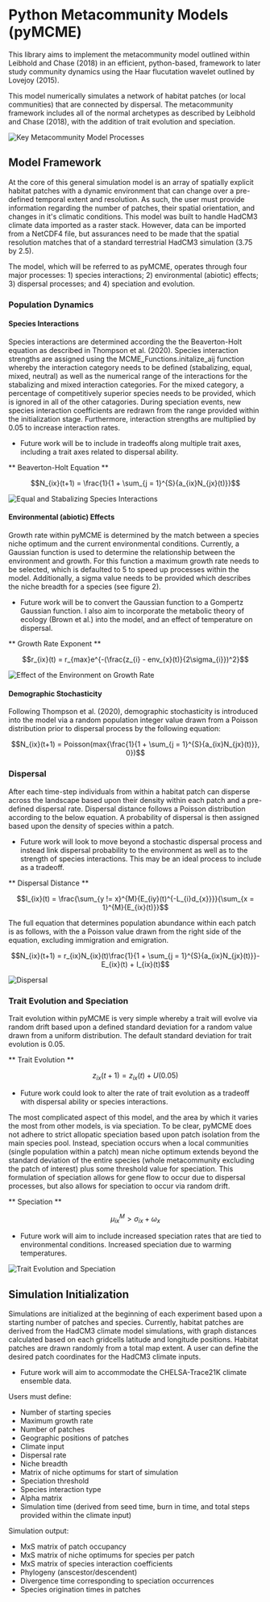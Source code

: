 # Python Metacommunity Models (pyMCME)

This library aims to implement the metacommunity model outlined within Leibhold and Chase (2018) in an efficient, python-based, framework to later study community dynamics using the Haar flucutation wavelet outlined by Lovejoy (2015).

This model numerically simulates a network of habitat patches (or local communities) that are connected by dispersal. The metacommunity framework includes all of the normal archetypes as described by Leibhold and Chase (2018), with the addition of trait evolution and speciation.  

![Key Metacommunity Model Processes](./main/images/eco-evo-fig.png)

## Model Framework

At the core of this general simulation model is an array of spatially explicit habitat patches with a dynamic environment that can change over a pre-defined temporal extent and resolution. As such, the user must provide information regarding the number of patches, their spatial orientation, and changes in it's climatic conditions. This model was built to handle HadCM3 climate data imported as a raster stack. However, data can be imported from a NetCDF4 file, but assurances need to be made that the spatial resolution matches that of a standard terrestrial HadCM3 simulation (3.75 by 2.5).   

The model, which will be referred to as pyMCME, operates through four major processes: 1) species interactions; 2) environmental (abiotic) effects; 3) dispersal processes; and 4) speciation and evolution.

### Population Dynamics

#### Species Interactions

Species interactions are determined according the the Beaverton-Holt equation as described in Thompson et al. (2020). Species interaction strengths are assigned using the MCME_Functions.initalize_aij function whereby the interaction category needs to be defined (stabalizing, equal, mixed, neutral) as well as the numerical range of the interactions for the stabalizing and mixed interaction categories. For the mixed category, a percentage of competitively superior species needs to be provided, which is ignored in all of the other catagories. During speciation events, new species interaction coefficients are redrawn from the range provided within the initialization stage. Furthermore, interaction strengths are multiplied by 0.05 to increase interaction rates.

* Future work will be to include in tradeoffs along multiple trait axes, including a trait axes related to dispersal ability.

** Beaverton-Holt Equation **
```math
N_{ix}(t+1) = \frac{1}{1 + \sum_{j = 1}^{S}{a_{ix}N_{jx}(t)}}
```

![Equal and Stabalizing Species Interactions](./main/images/git_interactions_fig.png)

#### Environmental (abiotic) Effects

Growth rate within pyMCME is determined by the match between a species niche optimum and the current environmental conditions. Currently, a Gaussian function is used to determine the relationship between the environment and growth. For this function a maximum growth rate needs to be selected, which is defaulted to 5 to speed up processes within the model. Additionally, a sigma value needs to be provided which describes the niche breadth for a species (see figure 2).

* Future work will be to convert the Gaussian function to a Gompertz Gaussian function. I also aim to incorporate the metabolic theory of ecology (Brown et al.) into the model, and an effect of temperature on dispersal.

** Growth Rate Exponent **
```math
r_{ix}(t) = r_{max}e^{-(\frac{z_{i} - env_{x}(t)}{2\sigma_{i}})^2}
```

![Effect of the Environment on Growth Rate](./main/images/git_growth_fig.png)

#### Demographic Stochasticity

Following Thompson et al. (2020), demographic stochasticity is introduced into the model via a random population integer value drawn from a Poisson distribution prior to dispersal process by the following equation:

```math
N_{ix}(t+1) = Poisson(max{\frac{1}{1 + \sum_{j = 1}^{S}{a_{ix}N_{jx}(t)}}, 0})
```

### Dispersal

After each time-step individuals from within a habitat patch can disperse across the landscape based upon their density within each patch and a pre-defined dispersal rate. Dispersal distance follows a Poisson distribution according to the below equation. A probability of dispersal is then assigned based upon the density of species within a patch.

* Future work will look to move beyond a stochastic dispersal process and instead link dispersal probability to the environment as well as to the strength of species interactions. This may be an ideal process to include as a tradeoff.    

** Dispersal Distance **
```math
I_{ix}(t) = \frac{\sum_{y != x}^{M}{E_{iy}(t)^{-L_{i}d_{x}}}}{\sum_{x = 1}^{M}{E_{ix}(t)}}
```

The full equation that determines population abundance within each patch is as follows, with the a Poisson value drawn from the right side of the equation, excluding immigration and emigration.

$$N_{ix}(t+1) = r_{ix}N_{ix}(t)\frac{1}{1 + \sum_{j = 1}^{S}{a_{ix}N_{jx}(t)}}-E_{ix}(t) + I_{ix}(t)$$

![Dispersal](./main/images/git_dispersal_fig.png)

### Trait Evolution and Speciation

Trait evolution within pyMCME is very simple whereby a trait will evolve via random drift based upon a defined standard deviation for a random value drawn from a uniform distribution. The default standard deviation for trait evolution is 0.05.

** Trait Evolution **
```math
z_{ix}(t+1) = z_{ix}(t) + U(0.05)
```

* Future work could look to alter the rate of trait evolution as a tradeoff with dispersal ability or species interactions.

The most complicated aspect of this model, and the area by which it varies the most from other models, is via speciation. To be clear, pyMCME does not adhere to strict allopatic speciation based upon patch isolation from the main species pool. Instead, speciation occurs when a local communities (single population within a patch) mean niche optimum extends beyond the standard deviation of the entire species (whole metacommunity excluding the patch of interest) plus some threshold value for speciation. This formulation of speciation allows for gene flow to occur due to dispersal processes, but also allows for speciation to occur via random drift.

** Speciation **
```math
\mu_{ix}^{M} > \sigma_{ix} + \omega_{x}
```

* Future work will aim to include increased speciation rates that are tied to environmental conditions. Increased speciation due to warming temperatures.

![Trait Evolution and Speciation](./main/images/git_speciation_fig.png)

## Simulation Initialization

Simulations are initialized at the beginning of each experiment based upon a starting number of patches and species. Currently, habitat patches are derived from the HadCM3 climate model simulations, with graph distances calculated based on each gridcells latitude and longitude positions. Habitat patches are drawn randomly from a total map extent. A user can define the desired patch coordinates for the HadCM3 climate inputs.

* Future work will aim to accommodate the CHELSA-Trace21K climate ensemble data.

Users must define:
- Number of starting species
- Maximum growth rate
- Number of patches
- Geographic positions of patches
- Climate input
- Dispersal rate
- Niche breadth
- Matrix of niche optimums for start of simulation
- Speciation threshold
- Species interaction type
- Alpha matrix
- Simulation time (derived from seed time, burn in time, and total steps provided within the climate input)

Simulation output:
- MxS matrix of patch occupancy
- MxS matrix of niche optimums for species per patch
- MxS matrix of species interaction coefficients
- Phylogeny (anscestor/descendent)
- Divergence time corresponding to speciation occurrences
- Species origination times in patches
